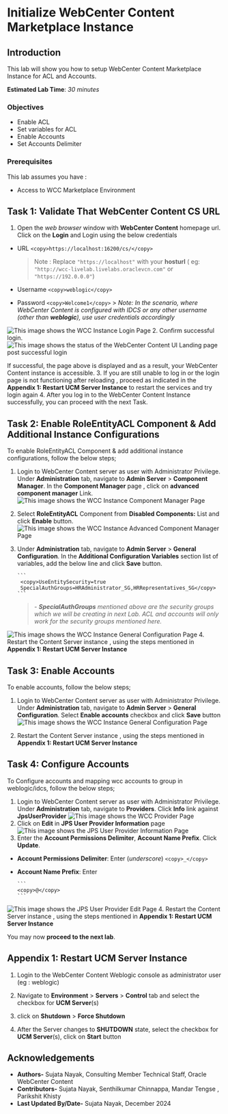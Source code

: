 # Initialize WebCenter Content Marketplace Instance

## Introduction

This lab will show you how to setup WebCenter Content Marketplace Instance for ACL and Accounts.

**Estimated Lab Time**: *30 minutes*

### Objectives

- Enable ACL
- Set variables for ACL
- Enable Accounts
- Set Accounts Delimiter

### Prerequisites

This lab assumes you have :

- Access to WCC Marketplace Environment

## Task 1: Validate That WebCenter Content CS URL

1. Open the *web browser* window with **WebCenter Content** homepage url. Click on the **Login** and Login using the below credentials

- URL
      ```
      <copy>https://localhost:16200/cs/</copy>
      ```

    > Note : Replace `"https://localhost"` with your **hosturl** ( eg: `"http://wcc-livelab.livelabs.oraclevcn.com"` or `"https://192.0.0.0"`)

- Username
      ```
      <copy>weblogic</copy>
      ```

- Password
      ```
      <copy>Welcome1</copy>
      ```
      > *Note: In the scenario, where WebCenter Content is configured with IDCS or any other username (other than **weblogic**), use user credentials accordingly*

 ![This image shows the WCC Instance Login Page](./images/webcenter_config_task3_step1.png "WCC Instance Login Page")
2. Confirm successful login.
 ![This image shows the status of the WebCenter Content UI Landing page post successful login](./images/webcenter-post-login.png "WebCenter Content UI Landing page post successful login")

 If successful, the page above is displayed and as a result, your WebCenter Content instance is accessible.
3. If you are still unable to log in or the login page is not functioning after reloading ,  proceed as indicated in the **Appendix 1: Restart UCM Server Instance** to restart the services and try login again
4. After you log in to the WebCenter Content Instance successfully, you can proceed with the next Task.

## Task 2: Enable RoleEntityACL Component & Add Additional Instance Configurations

To enable RoleEntityACL Component & add additional instance configurations, follow the below steps;

1. Login to WebCenter Content server as user with Administrator Privilege. Under **Administration** tab, navigate to **Admin Server** > **Component Manager**. In the **Component Manager** page , click on **advanced component manager** Link.
  ![This image shows the WCC Instance Component Manager Page](./images/task2_webcenter_component_manager_page.png "WCC Component Manager Page")
2. Select **RoleEntityACL** Component from **Disabled Components:** List and click **Enable** button.
  ![This image shows the WCC Instance Advanced Component Manager Page](./images/task2_webcenter_advance_component_manager_page.png "WCC Advanced Component Manager Page")

3. Under **Administration** tab, navigate to **Admin Server** > **General Configuration**. In the **Additional Configuration Variables** section list of variables, add the below line and click **Save** button.

       ```
        <copy>UseEntitySecurity=true
        SpecialAuthGroups=HRAdministrator_SG,HRRepresentatives_SG</copy>
       ```

   > *- **SpecialAuthGroups** mentioned above are the security groups which we will be creating in next Lab. ACL and accounts will only work for the security groups mentioned here.*

  ![This image shows the WCC Instance General Configuration Page](./images/task2_webcenter_configuration_page.png "WCC Instance General  Configuration Page")
4. Restart the Content Server instance , using the steps mentioned in **Appendix 1: Restart UCM Server Instance**

## Task 3: Enable Accounts

To enable accounts, follow the below steps;

1. Login to WebCenter Content server as user with Administrator Privilege. Under **Administration** tab, navigate to **Admin Server** > **General Configuration**. Select **Enable accounts** checkbox and click **Save** button
 ![This image shows the WCC Instance General Configuration Page](./images/task2_webcenter_configuration_page_accounts.png "WCC Instance General  Configuration Page")

2. Restart the Content Server instance , using the steps mentioned in **Appendix 1: Restart UCM Server Instance**

## Task 4: Configure Accounts

To Configure accounts and mapping wcc accounts to group in weblogic/idcs, follow the below steps;

1. Login to WebCenter Content server as user with Administrator Privilege. Under **Administration** tab, navigate to **Providers**. Click **Info** link against **JpsUserProvider**
![This image shows the WCC Provider Page](./images/wcc-provider.png "WCC Provider Page")
2. Click on **Edit** in **JPS User Provider Information** page
![This image shows the JPS User Provider Information Page](./images/jps-user-provider.png "JPS User Provider Information Page")
3. Enter the **Account Permissions Delimiter**, **Account Name Prefix**. Click **Update**.

- **Account Permissions Delimiter**: Enter (*underscore*)
      ```
     <copy>_</copy>
      ```

- **Account Name Prefix**: Enter

      ```
      <copy>@</copy>
      ```

![This image shows the JPS User Provider Edit Page](./images/jps-user-provider-add.png "Weblogic Console JPS User Provider EditPage")
4. Restart the Content Server instance , using the steps mentioned in **Appendix 1: Restart UCM Server Instance**

You may now **proceed to the next lab**.

## Appendix 1: Restart UCM Server Instance

1. Login to the WebCenter Content Weblogic console as administrator user (eg : weblogic)

2. Navigate to **Environment** > **Servers** > **Control** tab and select the checkbox for **UCM Server**(s)

3. click on **Shutdown** > **Force Shutdown**

4. After the Server changes to **SHUTDOWN** state, select the checkbox for **UCM Server**(s), click on **Start** button

## Acknowledgements

- **Authors-** Sujata Nayak, Consulting Member Technical Staff, Oracle WebCenter Content
- **Contributors-** Sujata Nayak, Senthilkumar Chinnappa, Mandar Tengse , Parikshit Khisty
- **Last Updated By/Date-** Sujata Nayak, December 2024
